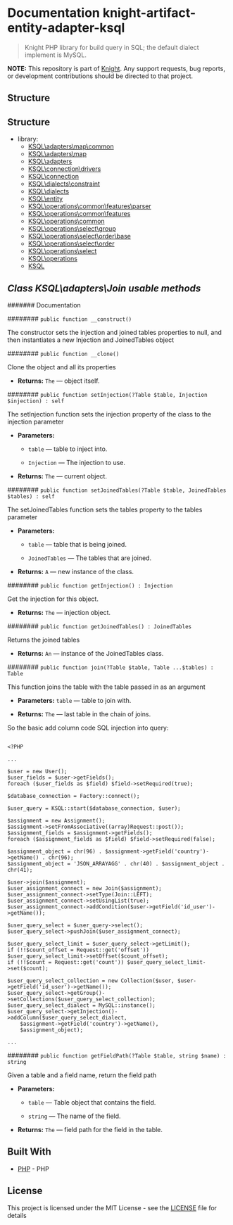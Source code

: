 # Documentation knight-artifact-entity-adapter-ksql

> Knight PHP library for build query in SQL; the default dialect implement is MySQL.

**NOTE:** This repository is part of [Knight](https://github.com/energia-source/knight). Any
support requests, bug reports, or development contributions should be directed to
that project.

## Structure

## Structure

- library:
    - [KSQL\adapters\map\common](https://github.com/energia-source/knight-artifact-entity-adapter-ksql/tree/main/lib/adapters/map/common)
    - [KSQL\adapters\map](https://github.com/energia-source/knight-artifact-entity-adapter-ksql/tree/main/lib/adapters/map)
    - [KSQL\adapters](https://github.com/energia-source/knight-artifact-entity-adapter-ksql/tree/main/lib/adapters)
    - [KSQL\connection\drivers](https://github.com/energia-source/knight-artifact-entity-adapter-ksql/tree/main/lib/connection/drivers)
    - [KSQL\connection](https://github.com/energia-source/knight-artifact-entity-adapter-ksql/tree/main/lib/connection)
    - [KSQL\dialects\constraint](https://github.com/energia-source/knight-artifact-entity-adapter-ksql/tree/main/lib/dialects/constraint)
    - [KSQL\dialects](https://github.com/energia-source/knight-artifact-entity-adapter-ksql/tree/main/lib/dialects)
    - [KSQL\entity](https://github.com/energia-source/knight-artifact-entity-adapter-ksql/tree/main/lib/entity)
    - [KSQL\operations\common\features\parser](https://github.com/energia-source/knight-artifact-entity-adapter-ksql/tree/main/lib/operations/common/features/parser)
    - [KSQL\operations\common\features](https://github.com/energia-source/knight-artifact-entity-adapter-ksql/tree/main/lib/operations/common/features)
    - [KSQL\operations\common](https://github.com/energia-source/knight-artifact-entity-adapter-ksql/tree/main/lib/operations/common)
    - [KSQL\operations\select\group](https://github.com/energia-source/knight-artifact-entity-adapter-ksql/tree/main/lib/operations/select/group)
    - [KSQL\operations\select\order\base](https://github.com/energia-source/knight-artifact-entity-adapter-ksql/tree/main/lib/operations/select/order/base)
    - [KSQL\operations\select\order](https://github.com/energia-source/knight-artifact-entity-adapter-ksql/tree/main/lib/operations/select/order)
    - [KSQL\operations\select](https://github.com/energia-source/knight-artifact-entity-adapter-ksql/tree/main/lib/operations/select)
    - [KSQL\operations](https://github.com/energia-source/knight-artifact-entity-adapter-ksql/tree/main/lib/operations)
    - [KSQL](https://github.com/energia-source/knight-knight-artifact-entity-adapter-ksql/blob/main/lib)

## ***Class KSQL\adapters\Join usable methods***

####### Documentation

######## `public function __construct()`

The constructor sets the injection and joined tables properties to null, and then instantiates a new Injection and JoinedTables object

######## `public function __clone()`

Clone the object and all its properties

 * **Returns:** `The` — object itself.

######## `public function setInjection(?Table $table, Injection $injection) : self`

The setInjection function sets the injection property of the class to the injection parameter

 * **Parameters:**
   * `table` — table to inject into.
   * `Injection` — The injection to use.

     <p>
 * **Returns:** `The` — current object.

######## `public function setJoinedTables(?Table $table, JoinedTables $tables) : self`

The setJoinedTables function sets the tables property to the tables parameter

 * **Parameters:**
   * `table` — table that is being joined.
   * `JoinedTables` — The tables that are joined.

     <p>
 * **Returns:** `A` — new instance of the class.

######## `public function getInjection() : Injection`

Get the injection for this object.

 * **Returns:** `The` — injection object.

######## `public function getJoinedTables() : JoinedTables`

Returns the joined tables

 * **Returns:** `An` — instance of the JoinedTables class.

######## `public function join(?Table $table, Table ...$tables) : Table`

This function joins the table with the table passed in as an argument

 * **Parameters:** `table` — table to join with.

     <p>
 * **Returns:** `The` — last table in the chain of joins.

So the basic add column code SQL injection into query:

```

<?PHP

...

$user = new User();
$user_fields = $user->getFields();
foreach ($user_fields as $field) $field->setRequired(true);

$database_connection = Factory::connect();

$user_query = KSQL::start($database_connection, $user);

$assignment = new Assignment();
$assignment->setFromAssociative((array)Request::post());
$assignment_fields = $assignment->getFields();
foreach ($assignment_fields as $field) $field->setRequired(false);

$assignment_object = chr(96) . $assignment->getField('country')->getName() . chr(96);
$assignment_object = 'JSON_ARRAYAGG' . chr(40) . $assignment_object . chr(41);

$user->join($assignment);
$user_assignment_connect = new Join($assignment);
$user_assignment_connect->setType(Join::LEFT);
$user_assignment_connect->setUsingList(true);
$user_assignment_connect->addCondition($user->getField('id_user')->getName());

$user_query_select = $user_query->select();
$user_query_select->pushJoin($user_assignment_connect);

$user_query_select_limit = $user_query_select->getLimit();
if (!!$count_offset = Request::get('offset')) $user_query_select_limit->setOffset($count_offset);
if (!!$count = Request::get('count')) $user_query_select_limit->set($count);

$user_query_select_collection = new Collection($user, $user->getField('id_user')->getName());
$user_query_select->getGroup()->setCollections($user_query_select_collection);
$user_query_select_dialect = MySQL::instance();
$user_query_select->getInjection()->addColumn($user_query_select_dialect,
    $assignment->getField('country')->getName(),
    $assignment_object);

...

```

######## `public function getFieldPath(?Table $table, string $name) : string`

Given a table and a field name, return the field path

 * **Parameters:**
   * `table` — Table object that contains the field.
   * `string` — The name of the field.

     <p>
 * **Returns:** `The` — field path for the field in the table.

## Built With

* [PHP](https://www.php.net/) - PHP

## License

This project is licensed under the MIT License - see the [LICENSE](LICENSE) file for details